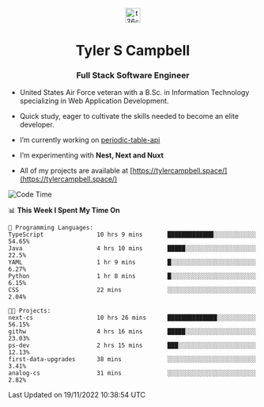 <p align="center">
<a href="https://www.linkedin.com/in/t36campbell" target="blank"><img align="center" src="https://ik.imagekit.io/t36campbell/Portfolio/linkedin.png.original_m8bbGgPh6.png" alt="t36campbell" height="30" width="30" /></a>
</p>
<h1 align="center">Tyler S Campbell</h1>
<h3 align="center">Full Stack Software Engineer</h3>

* United States Air Force veteran with a B.Sc. in Information Technology specializing in Web Application Development. 

* Quick study, eager to cultivate the skills needed to become an elite developer.

* I’m currently working on [periodic-table-api](https://github.com/t36campbell/periodic-table-api)

* I’m experimenting with **Nest, Next and Nuxt**

* All of my projects are available at [https://tylercampbell.space/](https://tylercampbell.space/)

<!--START_SECTION:waka-->
![Code Time](http://img.shields.io/badge/Code%20Time-2%2C004%20hrs%2020%20mins-blue)

📊 **This Week I Spent My Time On** 

```text
💬 Programming Languages: 
TypeScript               10 hrs 9 mins       █████████████░░░░░░░░░░░░   54.65% 
Java                     4 hrs 10 mins       █████░░░░░░░░░░░░░░░░░░░░   22.5% 
YAML                     1 hr 9 mins         █░░░░░░░░░░░░░░░░░░░░░░░░   6.27% 
Python                   1 hr 8 mins         █░░░░░░░░░░░░░░░░░░░░░░░░   6.15% 
CSS                      22 mins             ░░░░░░░░░░░░░░░░░░░░░░░░░   2.04%

🐱‍💻 Projects: 
next-cs                  10 hrs 26 mins      ██████████████░░░░░░░░░░░   56.15% 
githw                    4 hrs 16 mins       █████░░░░░░░░░░░░░░░░░░░░   23.03% 
ps-dev                   2 hrs 15 mins       ███░░░░░░░░░░░░░░░░░░░░░░   12.13% 
first-data-upgrades      38 mins             ░░░░░░░░░░░░░░░░░░░░░░░░░   3.41% 
analog-cs                31 mins             ░░░░░░░░░░░░░░░░░░░░░░░░░   2.82%

```


 Last Updated on 19/11/2022 10:38:54 UTC
<!--END_SECTION:waka-->

